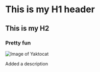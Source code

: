 # This is my H1 header
## This is my H2
### Pretty fun
![Image of Yaktocat](https://octodex.github.com/images/yaktocat.png)

Added a description
